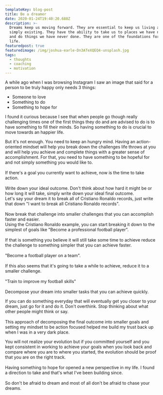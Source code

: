```yaml
---
templateKey: blog-post
title: Be a dreamer
date: 2020-01-24T19:40:20.688Z
description: >-
  Dreams keep us moving forward. They are essential to keep us living and not
  simply existing. They have the ability to take us to places we have never been
  and do things we have never done. They are one of the foundations for a happy
  life.
featuredpost: true
featuredimage: /img/joshua-earle-Dn3ATeXQEQ4-unsplash.jpg
tags:
  - thoughts
  - coaching
  - motivation
---
```

A while ago when I was browsing Instagram I saw an image that said for a person to be truly happy only needs 3 things:

* Someone to love
* Something to do
* Something to hope for

I found it curious because I see that when people go though really challenging times one of the first things they do and are advised to do is to have something to fill their minds. So having something to do is crucial to move towards an happier life. 

But it's not enough. You need to keep an hungry mind. Having an action-oriented mindset will help you break down the challenges life throws at you and will help you achieve and complete things with a greater sense of accomplishment. For that, you need to have something to be hopeful for and not simply something you would like to.\
\
If there's a goal you currently want to achieve, now is the time to take action.\
\
Write down your ideal outcome. Don't think about how hard it might be or how long it will take, simply write down your ideal final outcome.\
Let's say your dream it to break all of Cristiano Ronaldo records, just write that down "I want to break all Cristiano Ronaldo records".\
\
Now break that challenge into smaller challenges that you can accomplish faster and easier.\
Using the Cristiano Ronaldo example, you can start breaking it down to the simplest of goals like "Become a professional football player".\
\
If that is something you believe it will still take some time to achieve reduce the challenge to something simpler that you can achieve faster.\
\
"Become a football player on a team".\
\
If this also seems that it's going to take a while to achieve, reduce it to a smaller challenge.\
\
"Train to improve my football skills"\
\
Decompose your dream into smaller tasks that you can achieve quickly.

If you can do something everyday that will eventually get  you closer to your dream, just go for it and do it. Don't overthink. Stop thinking about what other people might think or say.\
\
This approach of decomposing the final outcome into smaller goals and setting my mindset to be action focused helped me build my trust back up when I was in a very dark place. 

You will not realize your evolution but if you committed yourself and you kept consistent in working to achieve your goals when you look back and compare where you are to where you started, the evolution should be proof that you are on the right track.\
\
Having something to hope for opened a new perspective in my life. I found a direction to take and that's what I've been building since.\
\
So don't be afraid to dream and most of all don't be afraid to chase your dreams.
